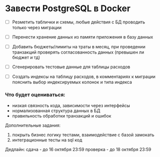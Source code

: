 # Завести PostgreSQL в Docker

- [ ] Резметить таблички и схемы, любые действия с БД проводить только через миграции
- [ ] Перенести хранение данных из памяти приложения в базу данных
- [ ] Добавить бюджеты/лимиты на траты в месяц, при проведении транзакций проверять согласованность данных (превышен ли бюджет и тд)
- [ ] Сгенерировать тестовые данные для таблицы расходов
- [ ] Создать индексы на таблицу расходов, в комментариях к миграции пояснить выбор индексируемых колонок и типа индекса


### Что будет оцениваться:
- низкая связность кода, зависимости через интерфейсы
- нормализованная структура данных в БД
- правильность обработки транзакций и ошибок


Дополнительные задания:
1. покрыть бизнес логику тестами, взаимодействие с базой замокать
1. интеграционные тесты на sql код


Дедлайн:
сдача - до 16 октября 23:59
проверка - до 18 октября 23:59
